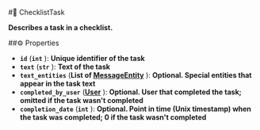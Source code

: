 #🔮 ChecklistTask

**Describes a task in a checklist.**

##⚙️ Properties

- **`id`** (**`int`** ): **Unique identifier of the task**
- **`text`** (**`str`** ): **Text of the task**
- **`text_entities`** (**List of [MessageEntity](MessageEntity.md)** ): **Optional. Special entities that appear in the task text**
- **`completed_by_user`** (**[User](User.md)** ): **Optional. User that completed the task; omitted if the task wasn't completed**
- **`completion_date`** (**`int`** ): **Optional. Point in time (Unix timestamp) when the task was completed; 0 if the task wasn't completed**

